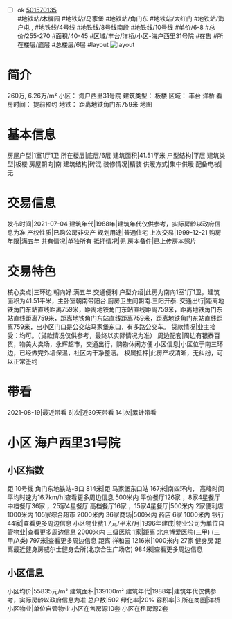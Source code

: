 - [ ] ok [501570135](https://bj.5i5j.com/ershoufang/501570135.html)  
 #地铁站/木樨园 #地铁站/马家堡 #地铁站/角门东 #地铁站/大红门 #地铁站/海户屯 ,  #地铁线/4号线 #地铁线/8号线南段 #地铁线/10号线
#单价/6-8 #总价/255-270 #面积/40-45   #区域/丰台/洋桥/小区-海户西里31号院 #在售 #所在楼层/底层 #总楼层/6层 #layout 
![layout](http://image2a.5i5j.com/bdir/layout/265969.jpg_P5.jpg) 
# 简介 
 260万,  6.26万/m² 
小区： 海户西里31号院
建筑类型： 板楼
区域： 丰台 洋桥
看房时间： 提前预约
地铁： 距离地铁角门东759米 地图
# 基本信息 
 房屋户型|1室1厅1卫
所在楼层|底层/6层
建筑面积|41.51平米
户型结构|平层
建筑类型|板楼
房屋朝向|南
建筑结构|砖混
装修情况|精装
供暖方式|集中供暖
配备电梯|无
# 交易信息 
 发布时间|2021-07-04
建筑年代|1988年|建筑年代仅供参考，实际房龄以政府信息为准
产权性质|已购公房非央产
规划用途|普通住宅
上次交易|1999-12-21
购房年限|满五年
共有情况|单独所有
抵押情况|无
房本备件|已上传房本照片
# 交易特色 
 核心卖点|三环边.朝向好.满五年.交通便利
户型介绍|此房为南向1室1厅1卫，建筑面积为41.51平米，主卧室朝南带阳台.厨房卫生间朝南.三阳开泰.
交通出行|距离地铁角门东站直线距离759米，距离地铁角门东站直线距离759米，距离地铁角门东站直线距离759米，距离地铁角门东站直线距离759米，距离地铁角门东站直线距离759米，出小区门口是公交站马家堡东口，有多路公交车。
贷款情况|业主接受：均可。（贷款情况仅供参考，最终以实际情况为准）
周边配套|周边有银泰百货，物美大卖场，永辉超市，交通出行，购物休闲方便
小区信息|小区位于南三环边，已经做完外墙保温，社区内干净整洁。
权属抵押|此房产权清晰，无纠纷，可以正常签约
# 带看 
 2021-08-19|最近带看	 6|次|近30天带看	 14|次|累计带看
# 小区 海户西里31号院
## 小区指数 
 距 10号线 角门东地铁站-B口 814米|距 马家堡东口站 167米|南四环内， 高峰时间平均时速为16.7km/h|查看更多周边信息
500米内 平价餐厅126家 ，8家4星餐厅
中档餐厅36家 ，25家4星餐厅
高档餐厅16家 ，15家4星餐厅|500米内 2家便利店
1000米内 105家综合超市
2000米内 36家商场|500米内 药店 6家
1000米内 银行 44家|查看更多周边信息
小区物业费1.7元/平米/月|1996年建成|物业公司为单位自管物业|查看更多周边信息
2000米内 三级医院 1家|距离 北京博爱医院(三甲) (三甲/A类) 797米|查看更多周边信息
距离 祥和园 1216米|1000米内 27家 健身房
距离最近健身房威尔士健身会所(北京合生广场店) 984米|查看更多周边信息
## 小区信息 
 小区均价|55835元/m²
建筑面积|139100m²
建筑年代|1988年|建筑年代仅供参考，实际房龄以政府信息为准
总户数|502
绿化率|20%
容积率|3
所在商圈|洋桥
小区物业|单位自管物业
小区在售房源10套
小区在租房源2套
